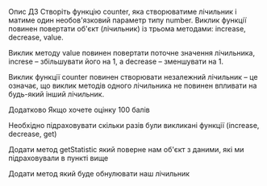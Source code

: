 Опис ДЗ
Створіть функцію counter, яка створюватиме лічильник і матиме один необов'язковий параметр типу number. 
Виклик функції повинен повертати об'єкт (лічильник) із трьома методами: increase, decrease, value.

Виклик методу value повинен повертати поточне значення лічильника, increse – збільшувати його на 1, 
а decrease – зменшувати на 1.

Виклик функції counter повинен створювати незалежний лічильник – це означає, що виклик методів одного 
лічильника не повинен впливати на будь-який інший лічильник.

Додатково Якщо хочете оцінку 100 балів

Необхідно підраховувати скільки разів були викликані функції (increase, decrease, get)

Додати метод getStatistic який поверне нам об'єкт з даними, які ми підраховували в пункті вище

Додати метод який буде обнулювати наш лічильник